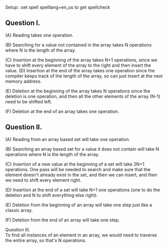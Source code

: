 
Setup: :set spell spelllang=en_us to get spellcheck

## Question I. 
(A) Reading takes one operation. 

(B) Searching for a value not contained in the array takes N operations where N is the length of the array. 
 
(C) Insertion at the beginning of the array takes N+1 operations, since we have to shift every element of the array to the right and then insert the value. 
(D) Insertion at the end of the array takes one operation since the compiler keeps track of the length of the array, so can just insert at the next memory address.
 
(E) Deletion at the beginning of the array takes N operations since the deletion is one operation, and then all the other elements of the array (N-1) need to be shifted left. 

(F) Deletion at the end of an array takes one operation. 

## Question II. 

(A) Reading from an array based set will take one operation. 

(B) Searching an array based set for a value it does not contain will take N operations where N is the length of the array. 

(C) Insertion of a new value at the beginning of a set  will take 2N+1 operations. One pass will be needed to search and make sure that the element doesn't already exist in the set, and then we can insert, and then we need to shift every element right. 

(D) Insertion at the end of a set will take N+1 one operations (one to do the deletion and N to shift everything else right). 

(E) Deletion from the beginning of an array will take one step just like a classic array.  

(F) Deletion from the end of an array will take one step. 



Question III.  
To find all instances of an element in an array, we would need to traverse the entire array, so that's N operations. 
